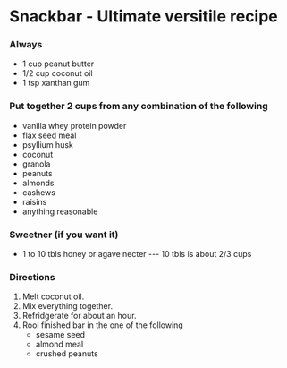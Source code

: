 # Snackbar - Ultimate versitile recipe

### Always
- 1 cup peanut butter
- 1/2 cup coconut oil
- 1 tsp xanthan gum

### Put together 2 cups from any combination of the following
- vanilla whey protein powder
- flax seed meal
- psyllium husk
- coconut
- granola
- peanuts 
- almonds
- cashews
- raisins
- anything reasonable

### Sweetner (if you want it)
- 1 to 10 tbls honey or agave necter 
--- 10 tbls is about 2/3 cups


### Directions
1. Melt coconut oil. 
2. Mix everything together. 
3. Refridgerate for about an hour. 
4. Rool finished bar in the one of the following
    - sesame seed
    - almond meal
    - crushed peanuts



